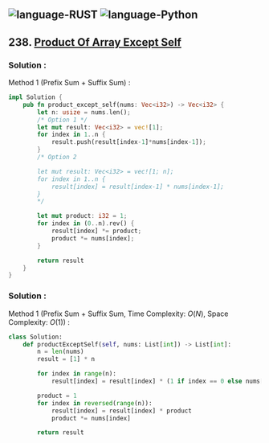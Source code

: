 ![language-RUST](https://img.shields.io/badge/%20-RUST-8d4004?style=for-the-badge&logo=RUST)
![language-Python](https://img.shields.io/badge/%20-Python-ffd43b?style=for-the-badge&logo=PYTHON)
---

## 238. [Product Of Array Except Self](https://leetcode.com/problems/product-of-array-except-self)

### Solution :

Method 1 (Prefix Sum + Suffix Sum) :
```rust
impl Solution {
    pub fn product_except_self(nums: Vec<i32>) -> Vec<i32> {
        let n: usize = nums.len();
        /* Option 1 */
        let mut result: Vec<i32> = vec![1];
        for index in 1..n {
            result.push(result[index-1]*nums[index-1]);
        }
        /* Option 2

        let mut result: Vec<i32> = vec![1; n];
        for index in 1..n {
            result[index] = result[index-1] * nums[index-1];
        }
        */

        let mut product: i32 = 1;
        for index in (0..n).rev() {
            result[index] *= product;
            product *= nums[index];
        }

        return result
    }
}
```

### Solution :

Method 1 (Prefix Sum + Suffix Sum, Time Complexity: $O(N)$, Space Complexity: $O(1)$) :
```python
class Solution:
    def productExceptSelf(self, nums: List[int]) -> List[int]:
        n = len(nums)
        result = [1] * n

        for index in range(n):
            result[index] = result[index] * (1 if index == 0 else nums[index-1]*result[index-1])

        product = 1
        for index in reversed(range(n)):
            result[index] = result[index] * product
            product *= nums[index]

        return result
```
